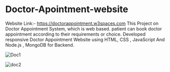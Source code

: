 # Doctor-Apointment-website

Website Link:- https://doctorappointment.w3spaces.com
This Project on Doctor Appointment System, which is web based. patient can book doctor appointment according to their requirements or choice.  Developed responsive Doctor Appointment Website using HTML, CSS , JavaScript And Node.js , MongoDB for Backend.

![Doc1](https://user-images.githubusercontent.com/95689328/145038396-63eef66a-9bad-43f7-b4d3-e1ce237b67f2.jpg)


![doc2](https://user-images.githubusercontent.com/95689328/145038442-0b42bdd3-bfdc-4260-be88-58e13bb73078.jpg)


